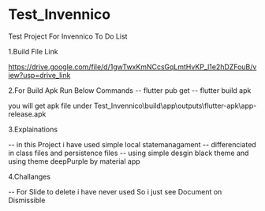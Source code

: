 # Test_Invennico
Test Project For Invennico To Do List

1.Build File Link

https://drive.google.com/file/d/1gwTwxKmNCcsGqLmtHvKP_l1e2hDZFouB/view?usp=drive_link

2.For Build Apk Run Below Commands
-- flutter pub get
-- flutter build apk

you will get apk file under Test_Invennico\build\app\outputs\flutter-apk\app-release.apk

3.Explainations

-- in this Project i have used simple local statemanagament 
-- differenciated in class files and persistence files
-- using simple desgin black theme and using theme deepPurple by material app

4.Challanges 

-- For Slide to delete i have never used So i just see Document on Dismissible